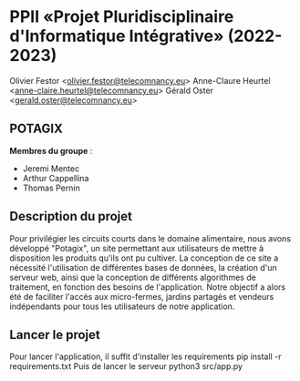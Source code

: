 # PPII «Projet Pluridisciplinaire d'Informatique Intégrative» (2022-2023)

Olivier Festor <<olivier.festor@telecomnancy.eu>>
Anne-Claure Heurtel <<anne-claire.heurtel@telecomnancy.eu>>
Gérald Oster <<gerald.oster@telecomnancy.eu>>

## POTAGIX

**Membres du groupe** :

- Jeremi Mentec
- Arthur Cappellina
- Thomas Pernin

## Description du projet

Pour privilégier les circuits courts dans le domaine alimentaire, nous avons développé "Potagix", un site permettant aux utilisateurs de mettre à disposition les produits qu'ils ont pu cultiver. La conception de ce site a nécessité l'utilisation de différentes bases de données, la création d'un serveur web, ainsi que la conception de différents algorithmes de traitement, en fonction des besoins de l'application. Notre objectif a alors été de faciliter l'accès aux micro-fermes, jardins partagés et vendeurs indépendants pour tous les utilisateurs de notre application.

##  Lancer le projet

Pour lancer l'application, il suffit d'installer les requirements 
pip install -r requirements.txt
Puis de lancer le serveur 
python3 src/app.py
